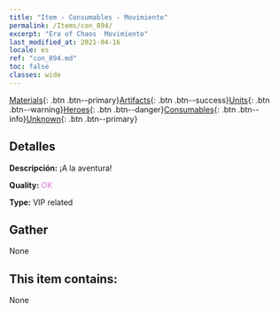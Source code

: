 ```yaml
---
title: "Item - Consumables - Movimiento"
permalink: /Items/con_894/
excerpt: "Era of Chaos  Movimiento"
last_modified_at: 2021-04-16
locale: es
ref: "con_894.md"
toc: false
classes: wide
---
```

 [Materials](/es/Items/){: .btn .btn--primary}[Artifacts](/es/Items/Artifacts/){: .btn .btn--success}[Units](/es/Items/Units/){: .btn .btn--warning}[Heroes](/es/Items/Heroes/){: .btn .btn--danger}[Consumables](/es/Items/Consumables/){: .btn .btn--info}[Unknown](/es/Items/Unknown/){: .btn .btn--primary}

## Detalles
 **Descripción:** ¡A la aventura!

 **Quality:** <span style="color: #DA70D6">OK</span>

 **Type:** VIP related

## Gather

  None

## This item contains:

  None

